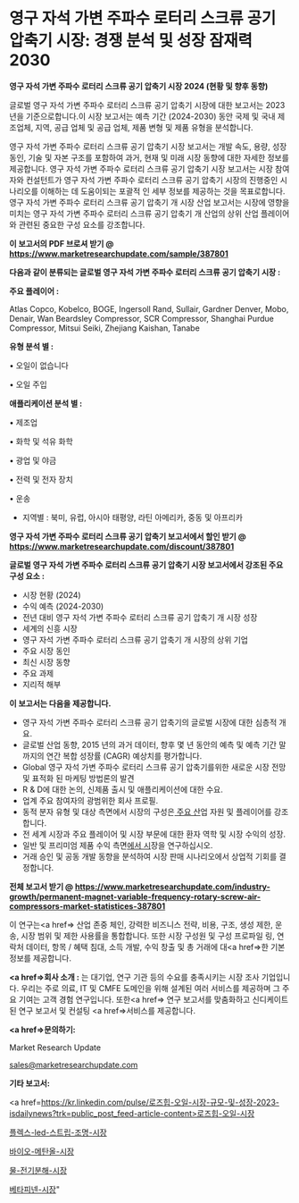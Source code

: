 # 영구 자석 가변 주파수 로터리 스크류 공기 압축기 시장: 경쟁 분석 및 성장 잠재력 2030

<strong>영구 자석 가변 주파수 로터리 스크류 공기 압축기 시장 2024 (현황 및 향후 동향)</strong>

글로벌 영구 자석 가변 주파수 로터리 스크류 공기 압축기 시장에 대한 보고서는 2023 년을 기준으로합니다.이 시장 보고서는 예측 기간 (2024-2030) 동안 국제 및 국내 제조업체, 지역, 공급 업체 및 공급 업체, 제품 변형 및 제품 유형을 분석합니다.

영구 자석 가변 주파수 로터리 스크류 공기 압축기 시장 보고서는 개발 속도, 용량, 성장 동인, 기술 및 자본 구조를 포함하여 과거, 현재 및 미래 시장 동향에 대한 자세한 정보를 제공합니다. 영구 자석 가변 주파수 로터리 스크류 공기 압축기 시장 보고서는 시장 참여자와 컨설턴트가 영구 자석 가변 주파수 로터리 스크류 공기 압축기 시장의 진행중인 시나리오를 이해하는 데 도움이되는 포괄적 인 세부 정보를 제공하는 것을 목표로합니다. 영구 자석 가변 주파수 로터리 스크류 공기 압축기 개 시장 산업 보고서는 시장에 영향을 미치는 영구 자석 가변 주파수 로터리 스크류 공기 압축기 개 산업의 상위 산업 플레이어와 관련된 중요한 구성 요소를 강조합니다.



<strong>이 보고서의 PDF 브로셔 받기 @ <a href=https://www.marketresearchupdate.com/sample/387801>https://www.marketresearchupdate.com/sample/387801</a></strong>



<strong>다음과 같이 분류되는 글로벌 영구 자석 가변 주파수 로터리 스크류 공기 압축기 시장 :</strong>



<strong>주요 플레이어 :</strong>

Atlas Copco, Kobelco, BOGE, Ingersoll Rand, Sullair, Gardner Denver, Mobo, Denair, Wan Beardsley Compressor, SCR Compressor, Shanghai Purdue Compressor, Mitsui Seiki, Zhejiang Kaishan, Tanabe



<strong>유형 분석 별 :</strong>

• 오일이 없습니다

• 오일 주입



<strong>애플리케이션 분석 별 :</strong>

• 제조업

• 화학 및 석유 화학

• 광업 및 야금

• 전력 및 전자 장치

• 운송

<ul>
  <li>지역별 : 북미, 유럽, 아시아 태평양, 라틴 아메리카, 중동 및 아프리카</li>
</ul>


<strong>영구 자석 가변 주파수 로터리 스크류 공기 압축기 보고서에서 할인 받기 @ <a href=https://www.marketresearchupdate.com/discount/387801>https://www.marketresearchupdate.com/discount/387801</a></strong>



<strong>글로벌 영구 자석 가변 주파수 로터리 스크류 공기 압축기 시장 보고서에서 강조된 주요 구성 요소 :</strong>
<ul>
  <li>시장 현황 (2024)</li>
  <li>수익 예측 (2024-2030)</li>
  <li>전년 대비 영구 자석 가변 주파수 로터리 스크류 공기 압축기 개 시장 성장</li>
  <li>세계의 신흥 시장</li>
  <li>영구 자석 가변 주파수 로터리 스크류 공기 압축기 개 시장의 상위 기업</li>
  <li>주요 시장 동인</li>
  <li>최신 시장 동향</li>
  <li>주요 과제</li>
  <li>지리적 해부</li>
</ul>


<strong>이 보고서는 다음을 제공합니다.</strong>
<ul>
  <li>영구 자석 가변 주파수 로터리 스크류 공기 압축기의 글로벌 시장에 대한 심층적 개요.</li>
  <li>글로벌 산업 동향, 2015 년의 과거 데이터, 향후 몇 년 동안의 예측 및 예측 기간 말까지의 연간 복합 성장률 (CAGR) 예상치를 평가합니다.</li>
  <li>Global 영구 자석 가변 주파수 로터리 스크류 공기 압축기를위한 새로운 시장 전망 및 표적화 된 마케팅 방법론의 발견</li>
  <li>R &amp; D에 대한 논의, 신제품 출시 및 애플리케이션에 대한 수요.</li>
  <li>업계 주요 참여자의 광범위한 회사 프로필.</li>
  <li>동적 분자 유형 및 대상 측면에서 시장의 구성은<a href=> 주요 산</a>업 자원 및 플레이어를 강조합니다.</li>
  <li>전 세계 시장과 주요 플레이어 및 시장 부문에 대한 환자 역학 및 시장 수익의 성장.</li>
  <li>일반 및 프리미엄 제품 수익 측면<a href=>에서 시</a>장을 연구하십시오.</li>
  <li>거래 승인 및 공동 개발 동향을 분석하여 시장 판매 시나리오에서 상업적 기회를 결정합니다.</li>
</ul>



<strong>전체 보고서 받기 @ <a href=https://www.marketresearchupdate.com/industry-growth/permanent-magnet-variable-frequency-rotary-screw-air-compressors-market-statistices-387801>https://www.marketresearchupdate.com/industry-growth/permanent-magnet-variable-frequency-rotary-screw-air-compressors-market-statistices-387801</a></strong>

이 연구는<a href=> 산업 존중</a> 체인, 강력한 비즈니스 전략, 비용, 구조, 생성 제한, 운송, 시장 범위 및 제한 사용률을 통합합니다. 또한 시장 구성원 및 구성 프로파일 링, 연락처 데이터, 항목 / 혜택 침대, 소득 개발, 수익 창출 및 총 거래에 대<a href=>한 기본 </a>정보를 제공합니다.



<strong><a href=>회사 소</a>개 :</strong>
는 대기업, 연구 기관 등의 수요를 충족시키는 시장 조사 기업입니다. 우리는 주로 의료, IT 및 CMFE 도메인을 위해 설계된 여러 서비스를 제공하며 그 주요 기여는 고객 경험 연구입니다. 또한<a href=> 연구 보</a>고서를 맞춤화하고 신디케이트 된 연구 보고서 및 컨설팅 <a href=>서비스</a>를 제공합니다.



<strong><a href=>문의하기:</a></strong>

Market Research Update

sales@marketresearchupdate.com



<strong>기타 보고서:</strong>

<a href=https://kr.linkedin.com/pulse/로즈힙-오일-시장-규모-및-성장-2023-isdailynews?trk=public_post_feed-article-content>로즈힙-오일-시장</a>

<a href=https://www.linkedin.com/pulse/플렉스-led-스트립-조명-시장-현재-및-미래-성장-2029-isdailynews/>플렉스-led-스트립-조명-시장</a>

<a href=https://www.linkedin.com/pulse/바이오-메탄올-시장-현재-및-미래-성장-2029-survey-spotlight-pro-24-analysis-ai1zf/>바이오-메탄올-시장</a>

<a href=https://www.linkedin.com/pulse/물-전기분해-시장-세분화-연구-및-목표-고객2029년-analytics-avenue-adventures-24-ana-oobkf/>물-전기분해-시장</a>

<a href=https://www.linkedin.com/pulse/베타피넨-시장-규모-및-성장-2023-analytics-alchemy-360-analysis-cdzuf/>베타피넨-시장</a>"

